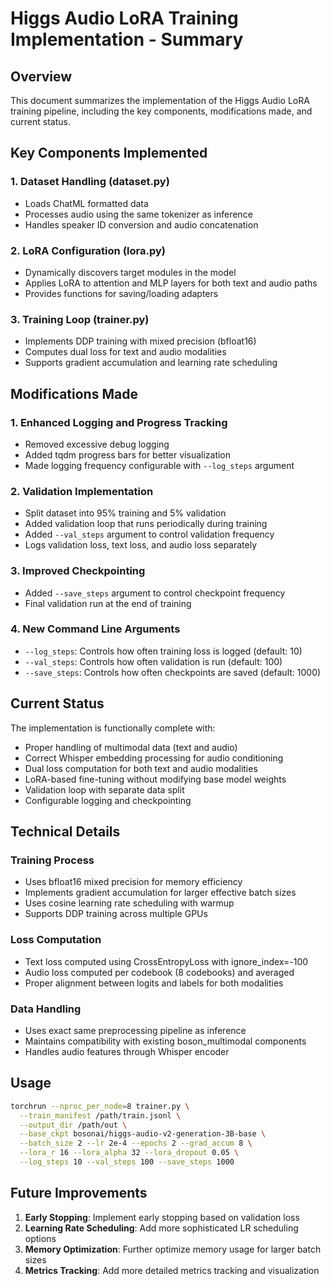 # Higgs Audio LoRA Training Implementation - Summary

## Overview

This document summarizes the implementation of the Higgs Audio LoRA training pipeline, including the key components, modifications made, and current status.

## Key Components Implemented

### 1. Dataset Handling (dataset.py)
- Loads ChatML formatted data
- Processes audio using the same tokenizer as inference
- Handles speaker ID conversion and audio concatenation

### 2. LoRA Configuration (lora.py)
- Dynamically discovers target modules in the model
- Applies LoRA to attention and MLP layers for both text and audio paths
- Provides functions for saving/loading adapters

### 3. Training Loop (trainer.py)
- Implements DDP training with mixed precision (bfloat16)
- Computes dual loss for text and audio modalities
- Supports gradient accumulation and learning rate scheduling

## Modifications Made

### 1. Enhanced Logging and Progress Tracking
- Removed excessive debug logging
- Added tqdm progress bars for better visualization
- Made logging frequency configurable with `--log_steps` argument

### 2. Validation Implementation
- Split dataset into 95% training and 5% validation
- Added validation loop that runs periodically during training
- Added `--val_steps` argument to control validation frequency
- Logs validation loss, text loss, and audio loss separately

### 3. Improved Checkpointing
- Added `--save_steps` argument to control checkpoint frequency
- Final validation run at the end of training

### 4. New Command Line Arguments
- `--log_steps`: Controls how often training loss is logged (default: 10)
- `--val_steps`: Controls how often validation is run (default: 100)
- `--save_steps`: Controls how often checkpoints are saved (default: 1000)

## Current Status

The implementation is functionally complete with:
- Proper handling of multimodal data (text and audio)
- Correct Whisper embedding processing for audio conditioning
- Dual loss computation for both text and audio modalities
- LoRA-based fine-tuning without modifying base model weights
- Validation loop with separate data split
- Configurable logging and checkpointing

## Technical Details

### Training Process
- Uses bfloat16 mixed precision for memory efficiency
- Implements gradient accumulation for larger effective batch sizes
- Uses cosine learning rate scheduling with warmup
- Supports DDP training across multiple GPUs

### Loss Computation
- Text loss computed using CrossEntropyLoss with ignore_index=-100
- Audio loss computed per codebook (8 codebooks) and averaged
- Proper alignment between logits and labels for both modalities

### Data Handling
- Uses exact same preprocessing pipeline as inference
- Maintains compatibility with existing boson_multimodal components
- Handles audio features through Whisper encoder

## Usage

```bash
torchrun --nproc_per_node=8 trainer.py \
  --train_manifest /path/train.jsonl \
  --output_dir /path/out \
  --base_ckpt bosonai/higgs-audio-v2-generation-3B-base \
  --batch_size 2 --lr 2e-4 --epochs 2 --grad_accum 8 \
  --lora_r 16 --lora_alpha 32 --lora_dropout 0.05 \
  --log_steps 10 --val_steps 100 --save_steps 1000
```

## Future Improvements

1. **Early Stopping**: Implement early stopping based on validation loss
2. **Learning Rate Scheduling**: Add more sophisticated LR scheduling options
3. **Memory Optimization**: Further optimize memory usage for larger batch sizes
4. **Metrics Tracking**: Add more detailed metrics tracking and visualization